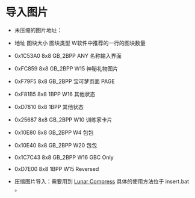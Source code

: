 # 导入图片

- 未压缩的图片地址：
- 地址 图块大小 图块类型 W软件中推荐的一行的图块数量 
- 0x1C53A0 8x8 GB_2BPP ANY 名称输入界面
- 0xFC859 8x8 GB_2BPP W15 神秘礼物图片
- 0xF79F5 8x8 GB_2BPP 宝可梦页面 PAGE
- 0xF81B5 8x8 1BPP W16 其他状态
- 0xD7810 8x8 1BPP 其他状态
- 0x25687 8x8 GB_2BPP W10 训练家卡片
- 0x10E80 8x8 GB_2BPP W4 包包
- 0x10E40 8x8 GB_2BPP W20 包包
- 0x1C7C43 8x8 GB_2BPP W16 GBC Only
- 0xD7E00 8x8 1BPP W15 Reversed


- 压缩图片导入：需要用到 [Lunar Compress](https://fusoya.eludevisibility.org/lc/index.html) 具体的使用方法位于 insert.bat 。

